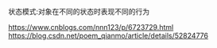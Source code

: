 
状态模式:对象在不同的状态时表现不同的行为

https://www.cnblogs.com/nnn123/p/6723729.html
https://blog.csdn.net/poem_qianmo/article/details/52824776